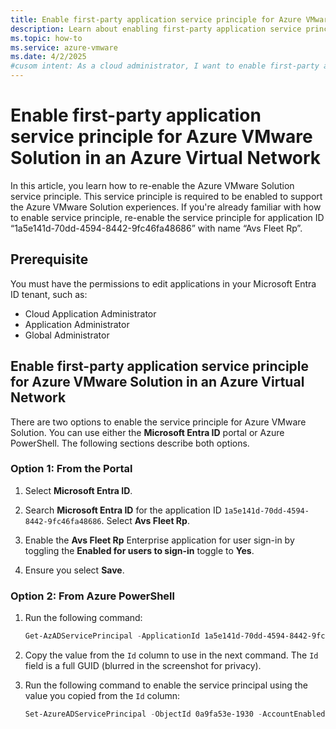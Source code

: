 ```yaml
---
title: Enable first-party application service principle for Azure VMware Solution in an Azure Virtual Network
description: Learn about enabling first-party application service principle for Azure VMware Solution in an Azure Virtual Network.
ms.topic: how-to
ms.service: azure-vmware
ms.date: 4/2/2025
#cusom intent: As a cloud administrator, I want to enable first-party application service principle for Azure VMware Solution in an Azure Virtual Network so that I can manage the Azure VMware Solution experiences.
---
```


# Enable first-party application service principle for Azure VMware Solution in an Azure Virtual Network

In this article, you learn how to re-enable the Azure VMware Solution service principle. This service principle is required to be enabled to support the Azure VMware Solution experiences. If you're already familiar with how to enable service principle, re-enable the service principle for application ID “1a5e141d-70dd-4594-8442-9fc46fa48686” with name “Avs Fleet Rp”.

## Prerequisite
 
You must have the permissions to edit applications in your Microsoft Entra ID tenant, such as:  
- Cloud Application Administrator  
- Application Administrator  
- Global Administrator  

## Enable first-party application service principle for Azure VMware Solution in an Azure Virtual Network

There are two options to enable the service principle for Azure VMware Solution. You can use either the **Microsoft Entra ID** portal or Azure PowerShell. The following sections describe both options.

### Option 1: From the Portal  

1. Select **Microsoft Entra ID**.  

2. Search **Microsoft Entra ID** for the application ID `1a5e141d-70dd-4594-8442-9fc46fa48686`. Select **Avs Fleet Rp**.  

3. Enable the **Avs Fleet Rp** Enterprise application for user sign-in by toggling the **Enabled for users to sign-in** toggle to **Yes**.   

4. Ensure you select **Save**.  


### Option 2: From Azure PowerShell  

1. Run the following command:  
    ```powershell  
    Get-AzADServicePrincipal -ApplicationId 1a5e141d-70dd-4594-8442-9fc46fa48686  
    ```  

2. Copy the value from the `Id` column to use in the next command. The `Id` field is a full GUID (blurred in the screenshot for privacy).  

3. Run the following command to enable the service principal using the value you copied from the `Id` column:  
    ```powershell  
    Set-AzureADServicePrincipal -ObjectId 0a9fa53e-1930 -AccountEnabled $True  
    ```  